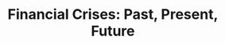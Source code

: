 ---
title: "Financial Crises: Past, Present, Future"
type: "Master Level"
venue: "University of Zurich"
excerpt: 'Instructor: Prof. <a href="https://www.jvoth.com/">Hans‑Joachim Voth</a>'
teaching_desc: >
  This course explores major financial crises in historical and theoretical perspective...
norender: true
syllabi:
  - label: "Spring Semester, 2024"
    url: "/files/syl_fin_crisis_ss2024.pdf"
  - label: "Fall Semester, 2024"
    url: "/files/syl_fin_crisis_ds2024.pdf"
evaluations:
  - label: "Spring Semester, 2024"
    url: "/files/evl_fin_crisis_ss2024.pdf"
  - label: "Fall Semester, 2024"
    url: "/files/evl_fin_crisis_fs2024.pdf"
---